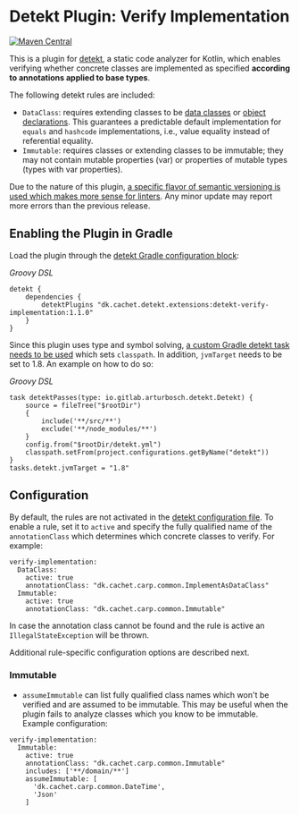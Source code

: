 # Detekt Plugin: Verify Implementation

[![Maven Central](https://maven-badges.herokuapp.com/maven-central/dk.cachet.detekt.extensions/detekt-verify-implementation/badge.svg)](https://mvnrepository.com/artifact/dk.cachet.detekt.extensions/detekt-verify-implementation)

This is a plugin for [detekt](https://detekt.github.io/detekt/), a static code analyzer for Kotlin,
which enables verifying whether concrete classes are implemented as specified **according to
annotations applied to base types**.

The following detekt rules are included:

-  `DataClass`: requires extending classes to be [data classes](https://kotlinlang.org/docs/reference/data-classes.html) or [object declarations](https://kotlinlang.org/docs/object-declarations.html#object-declarations).
   This guarantees a predictable default implementation for `equals` and `hashcode` implementations, i.e., value equality instead of referential equality.
-  `Immutable`: requires classes or extending classes to be immutable;
they may not contain mutable properties (var) or properties of mutable types (types with var properties).

Due to the nature of this plugin, [a specific flavor of semantic versioning is used which makes more sense for linters](https://stylelint.io/about/semantic-versioning). Any minor update may report more errors than the previous release.


## Enabling the Plugin in Gradle

Load the plugin through the [detekt Gradle configuration block](https://detekt.github.io/detekt/extensions.html#let-detekt-know-about-your-extensions):

_Groovy DSL_

```
detekt {
    dependencies {
        detektPlugins "dk.cachet.detekt.extensions:detekt-verify-implementation:1.1.0"
    }
}
```

Since this plugin uses type and symbol solving, [a custom Gradle detekt task needs to be used](https://github.com/detekt/detekt/issues/2259) which sets `classpath`. In addition, `jvmTarget` needs to be set to 1.8.
An example on how to do so:

_Groovy DSL_

```
task detektPasses(type: io.gitlab.arturbosch.detekt.Detekt) {
    source = fileTree("$rootDir")
    {
        include('**/src/**')
        exclude('**/node_modules/**')
    }
    config.from("$rootDir/detekt.yml")
    classpath.setFrom(project.configurations.getByName("detekt"))
}
tasks.detekt.jvmTarget = "1.8"
```

## Configuration

By default, the rules are not activated in the [detekt configuration file](https://detekt.github.io/detekt/configurations.html).
To enable a rule, set it to `active` and specify the fully qualified name of the `annotationClass` which determines which concrete classes to verify. For example:

```
verify-implementation:
  DataClass:
    active: true
    annotationClass: "dk.cachet.carp.common.ImplementAsDataClass"
  Immutable:
    active: true
    annotationClass: "dk.cachet.carp.common.Immutable"
```

In case the annotation class cannot be found and the rule is active an `IllegalStateException` will be thrown.

Additional rule-specific configuration options are described next.

### Immutable

- `assumeImmutable` can list fully qualified class names which won't be verified and are assumed to be immutable.
This may be useful when the plugin fails to analyze classes which you know to be immutable. Example configuration:

```
verify-implementation:
  Immutable:
    active: true
    annotationClass: "dk.cachet.carp.common.Immutable"
    includes: ['**/domain/**']
    assumeImmutable: [
      'dk.cachet.carp.common.DateTime',
      'Json'
    ]
```
